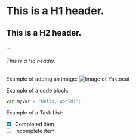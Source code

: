 # This is a H1 header.
## This is a H2 header.
...
###### This is a H6 header.

Example of adding an image:
![Image of Yaktocat](https://octodex.github.com/images/yaktocat.png)

Example of a code block:
``` javascript
var myVar = "Hello, world!";
```

Example of a Task List:
- [x] Completed item.
- [ ] Incomplete item.
